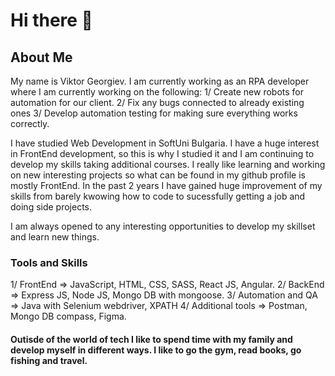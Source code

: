 # Hi there 👋

## About Me

My name is Viktor Georgiev. I am currently working as an RPA developer where I am currently working on the following:
  1/ Create new robots for automation for our client.
  2/ Fix any bugs connected to already existing ones
  3/ Develop automation testing for making sure everything works correctly.

I have studied Web Development in SoftUni Bulgaria. I have a huge interest in FrontEnd development, so this is why I studied it and I am continuing to develop my skills taking additional courses. I really like learning and working on new interesting projects so what can be found in my github profile is mostly FrontEnd. In the past 2 years I have gained huge improvement of my skills from barely kwowing how to code to sucessfully getting a job and doing side projects.

I am always opened to any interesting opportunities to develop my skillset and learn new things. 

### Tools and Skills
1/ FrontEnd => JavaScript, HTML, CSS, SASS, React JS, Angular.
2/ BackEnd => Express JS, Node JS, Mongo DB with mongoose.
3/ Automation and QA => Java with Selenium webdriver, XPATH
4/ Additional tools => Postman, Mongo DB compass, Figma.

#### Outisde of the world of tech I like to spend time with my family and develop myself in different ways. I like to go the gym, read books, go fishing and travel.


<!--
**ViktorGeorgiev98/ViktorGeorgiev98** is a ✨ _special_ ✨ repository because its `README.md` (this file) appears on your GitHub profile.

Here are some ideas to get you started:

- 🔭 I’m currently working on ...
- 🌱 I’m currently learning ...
- 👯 I’m looking to collaborate on ...
- 🤔 I’m looking for help with ...
- 💬 Ask me about ...
- 📫 How to reach me: ...
- 😄 Pronouns: ...
- ⚡ Fun fact: ...
-->
